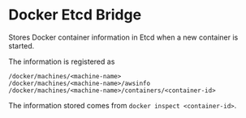 # Docker Etcd Bridge
Stores Docker container information in Etcd when a new container is
started.

The information is registered as

```
/docker/machines/<machine-name>
/docker/machines/<machine-name>/awsinfo
/docker/machines/<machine-name>/containers/<container-id>
```

The information stored comes from `docker inspect <container-id>`.


